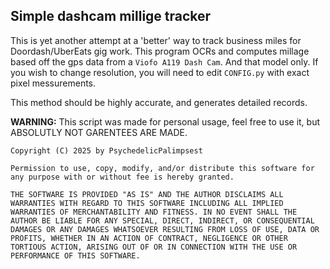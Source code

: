 ## Simple dashcam millige tracker



This is yet another attempt at a 'better' way to track business miles for Doordash/UberEats gig work. This program OCRs and computes millage based off the gps data from a `Viofo A119 Dash Cam`. And that model only. If you wish to change resolution, you will need to edit `CONFIG.py` with exact pixel messurements. 


This method should be highly accurate, and generates detailed records.


**WARNING:** This script was made for personal usage, feel free to use it, but ABSOLUTLY NOT GARENTEES ARE MADE. 


```plaintext
Copyright (C) 2025 by PsychedelicPalimpsest

Permission to use, copy, modify, and/or distribute this software for any purpose with or without fee is hereby granted.

THE SOFTWARE IS PROVIDED "AS IS" AND THE AUTHOR DISCLAIMS ALL WARRANTIES WITH REGARD TO THIS SOFTWARE INCLUDING ALL IMPLIED WARRANTIES OF MERCHANTABILITY AND FITNESS. IN NO EVENT SHALL THE AUTHOR BE LIABLE FOR ANY SPECIAL, DIRECT, INDIRECT, OR CONSEQUENTIAL DAMAGES OR ANY DAMAGES WHATSOEVER RESULTING FROM LOSS OF USE, DATA OR PROFITS, WHETHER IN AN ACTION OF CONTRACT, NEGLIGENCE OR OTHER TORTIOUS ACTION, ARISING OUT OF OR IN CONNECTION WITH THE USE OR PERFORMANCE OF THIS SOFTWARE.
```